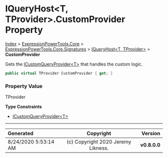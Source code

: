 ﻿# IQueryHost&lt;T, TProvider>.CustomProvider Property

[Index](../index.md) > [ExpressionPowerTools.Core](ExpressionPowerTools.Core.a.md) > [ExpressionPowerTools.Core.Signatures](ExpressionPowerTools.Core.Signatures.n.md) > [IQueryHost<T, TProvider>](ExpressionPowerTools.Core.Signatures.IQueryHost`2.i.md) > **CustomProvider**

Gets the [ICustomQueryProvider&lt;T>](ExpressionPowerTools.Core.Signatures.ICustomQueryProvider`1.i.md) that handles the custom logic.

```csharp
public virtual TProvider CustomProvider { get; }
```

### Property Value

TProvider

**Type Constraints**

- [ICustomQueryProvider&lt;T>](ExpressionPowerTools.Core.Signatures.ICustomQueryProvider`1.i.md)

---

| Generated | Copyright | Version |
| :-- | :-: | --: |
| 8/24/2020 5:53:14 AM | (c) Copyright 2020 Jeremy Likness. | **v0.8.0.0** |
